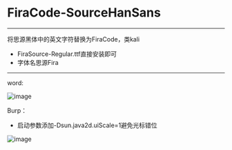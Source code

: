 # FiraCode-SourceHanSans
<hr>

将思源黑体中的英文字符替换为FiraCode，类kali

- FiraSource-Regular.ttf直接安装即可
- 字体名思源Fira
<hr>
word:

![image](https://github.com/user-attachments/assets/124a77b4-60a0-479c-96bc-0b4bc3b943ce)

Burp：

- 启动参数添加-Dsun.java2d.uiScale=1避免光标错位

![image](https://github.com/user-attachments/assets/fbf33bad-8f2a-4770-978b-da75a627d398)

